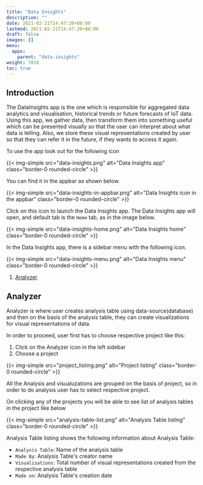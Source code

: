 ```yaml
---
title: "Data Insights"
description: ""
date: 2021-02-21T14:47:20+08:00
lastmod: 2021-02-21T14:47:20+08:00
draft: false
images: []
menu:
  apps:
    parent: "data-insights"
weight: 7010
toc: true
---
```


## Introduction

The DataInsights app is the one which is responsible for aggregated data analytics and visualisation, historical trends or future forecasts of IoT data. Using this app, we gather data, then transform them into something useful which can be presented visually so that the user can interpret about what data is telling. Also, we store these visual representations created by user so that they can refer it in the future, if they wants to access it again.

To use the app look out for the following icon

{{< img-simple src="data-insights.png" alt="Data Insights app" class="border-0 rounded-circle" >}}

You can find it in the appbar as shown below.

{{< img-simple src="data-insights-in-appbar.png" alt="Data Insights icon in the appbar" class="border-0 rounded-circle" >}}

Click on this icon to launch the Data Insights app. The Data Insights app will open, and default tab is the `Home` tab, as in the image below.

{{< img-simple src="data-insights-home.png" alt="Data Insights home" class="border-0 rounded-circle" >}}

In the Data Insights app, there is a sidebar menu with the following icon.

{{< img-simple src="data-insights-menu.png" alt="Data Insights menu" class="border-0 rounded-circle" >}}

1. [Analyzer](#analyzer)

## Analyzer

Analyzer is where user creates analysis table using data-source(database) and then on the basis of the analysis table, they can create visualizations for visual representations of data.

In order to proceed, user first has to choose respective project like this:

1. Click on the Analyzer icon in the left sidebar
2. Choose a project

{{< img-simple src="project_listing.png" alt="Project listing" class="border-0 rounded-circle" >}}

All the Analysis and visualuzations are grouped on the basis of project, so in order to do analysis user has to select respective project.

On clicking any of the projects you will be able to see list of analysis tables in the project like below

{{< img-simple src="analysis-table-list.png" alt="Analysis Table listing" class="border-0 rounded-circle" >}}

Analysis Table listing shows the following information about Analysis Table:
- `Analysis Table`: Name of the analysis table
- `Made By`: Analysis Table's creator name
- `Visualizations`: Total number of visual representations created from the respective analysis table 
- `Made on`: Analysis Table's creation date
